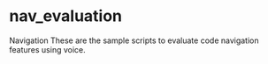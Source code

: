 # nav_evaluation
Navigation
These are the sample scripts to evaluate code navigation features using voice.
